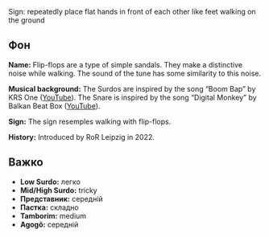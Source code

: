 Sign: repeatedly place flat hands in front of each other like feet walking on
the ground

## Фон

**Name:** Flip-flops are a type of simple sandals. They make a distinctive noise
while walking. The sound of the tune has some similarity to this noise.

**Musical background:** The Surdos are inspired by the song “Boom Bap” by KRS
One ([YouTube](https://www.youtube.com/watch?v=iaYDe3gu1go)). The Snare is
inspired by the song “Digital Monkey” by Balkan Beat Box
([YouTube](https://www.youtube.com/watch?v=D813i6GnFmE)).

**Sign:** The sign resemples walking with flip-flops.

**History:** Introduced by RoR Leipzig in 2022.

## Важко

* **Low Surdo:** легко
* **Mid/High Surdo:** tricky
* **Представник:** середній
* **Пастка:** складно
* **Tamborim:** medium
* **Agogô:** середній
